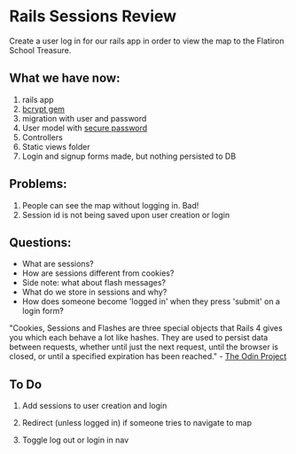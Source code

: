 # Rails Sessions Review

Create a user log in for our rails app in order to view the map to the Flatiron School Treasure.

## What we have now:
  1. rails app
  2. <a href="https://github.com/codahale/bcrypt-ruby">bcrypt gem</a>
  3. migration with user and password
  4. User model with <a href="https://apidock.com/rails/v4.0.2/ActiveModel/SecurePassword/ClassMethods/has_secure_password">secure password</a>
  5. Controllers
  6. Static views folder
  7. Login and signup forms made, but nothing persisted to DB

## Problems:
  1. People can see the map without logging in. Bad!
  2. Session id is not being saved upon user creation or login

## Questions:

  - What are sessions?
  - How are sessions different from cookies?
  - Side note: what about flash messages?
  - What do we store in sessions and why?
  - How does someone become 'logged in' when they press 'submit' on a login form? 

  "Cookies, Sessions and Flashes are three special objects that Rails 4 gives you which each behave a lot like hashes. They are used to persist data between requests, whether until just the next request, until the browser is closed, or until a specified expiration has been reached."
    - <a href="https://www.theodinproject.com/courses/ruby-on-rails/lessons/sessions-cookies-and-authentication">The Odin Project</a>
    
## To Do
  1. Add sessions to user creation and login

  2. Redirect (unless logged in) if someone tries to navigate to map

  3. Toggle log out or login in nav


